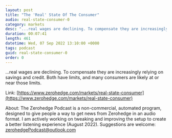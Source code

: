 ```yaml
---
layout: post
title: "The 'Real' State Of The Consumer"
audio: real-state-consumer-0
category: markets
desc: "...real wages are declining. To compensate they are increasingly relying on savings and credit. Both have limits, and many consumers are likely at or near those limits."
duration: 00:07:41
length: 461
datetime: Wed, 07 Sep 2022 13:10:00 +0000
tags: podcast
guid: real-state-consumer-0
order: 0
---
```

...real wages are declining. To compensate they are increasingly relying on savings and credit. Both have limits, and many consumers are likely at or near those limits.

Link: [https://www.zerohedge.com/markets/real-state-consumer](https://www.zerohedge.com/markets/real-state-consumer)

About: The Zerohedge Podcast is a non-commercial, automated program, designed to give people a way to get news from Zerohedge in an audio format.  I am actively working on tweaking and improving the setup to create a better listening experience (August 2022).  Suggestions are welcome: [zerohedgePodcast@outlook.com](mailto:zerohedgePodcast@outlook.com)